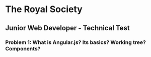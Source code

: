 
# The Royal Society

## Junior Web Developer - Technical Test

### Problem 1: What is Angular.js? Its basics? Working tree? Components?


### 

### 